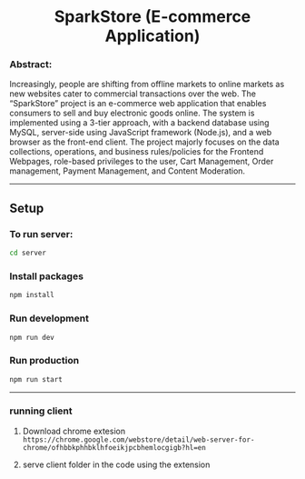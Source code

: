<center><h1>SparkStore (E-commerce Application)</h1></center>

### Abstract:
Increasingly, people are shifting from offline markets to online markets as new websites cater to commercial transactions over the web. The “SparkStore” project is an e-commerce web application that enables consumers to sell and buy electronic goods online. The system is implemented using a 3-tier approach, with a backend database using MySQL, server-side using JavaScript framework (Node.js), and a web browser as the front-end client. The project majorly focuses on the data collections, operations, and business rules/policies for the Frontend Webpages, role-based privileges to the user, Cart Management, Order management, Payment Management, and Content Moderation.

---
## Setup

### To run server:

```sh
cd server
```
### Install packages 
```sh
npm install
```

### Run development

```sh
npm run dev
```

### Run production
```sh
npm run start
```

---

### running client 

1. Download chrome extesion 
``` https://chrome.google.com/webstore/detail/web-server-for-chrome/ofhbbkphhbklhfoeikjpcbhemlocgigb?hl=en ```

1. serve  client  folder in the code using the extension

